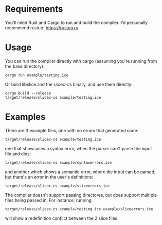 # Requirements
You'll need Rust and Cargo to run and build the compiler. I'd personally recommend rustup:
https://rustup.rs

# Usage
You can run the compiler directly with cargo (assuming you're running from the base directory):

```
cargo run example/testing.ice
```

Or build libslice and the slicec-cs binary, and use them directly:

```
cargo build --release
target/release/slicec-cs example/testing.ice
```

# Examples
There are 3 example files, one with no errors that generated code:
```
target/release/slicec-cs example/testing.ice
```
one that showcases a syntax error, when the parser can't parse the input file and dies:
```
target/release/slicec-cs example/syntaxerrors.ice
```
and another which shows a semantic error, where the input can be parsed, but there's an error in the user's definitions:
```
target/release/slicec-cs example/sliceerrors.ice
```
The compiler doesn't support passing directores, but does support multiple files being passed in. For instance, running:
```
target/release/slicec-cs example/testing.ice example/sliceerrors.ice
```
will show a redefinition conflict between the 2 slice files.
